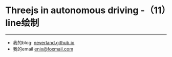 # Threejs in autonomous driving -（11）line绘制

---
- 我的blog: [neverland.github.io](https://neverland.github.io/)
- 我的email [enix@foxmail.com](enix@foxmail.com)
